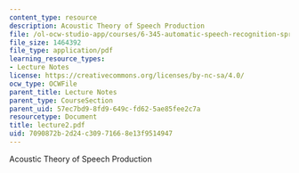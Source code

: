 ```yaml
---
content_type: resource
description: Acoustic Theory of Speech Production
file: /ol-ocw-studio-app/courses/6-345-automatic-speech-recognition-spring-2003/7090872b2d24c30971668e13f9514947_lecture2.pdf
file_size: 1464392
file_type: application/pdf
learning_resource_types:
- Lecture Notes
license: https://creativecommons.org/licenses/by-nc-sa/4.0/
ocw_type: OCWFile
parent_title: Lecture Notes
parent_type: CourseSection
parent_uid: 57ec7bd9-8fd9-649c-fd62-5ae85fee2c7a
resourcetype: Document
title: lecture2.pdf
uid: 7090872b-2d24-c309-7166-8e13f9514947
---
```

Acoustic Theory of Speech Production